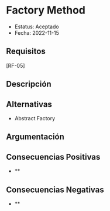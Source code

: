 # Factory Method
  - Estatus: Aceptado
  - Fecha: 2022-11-15

## Requisitos 

[RF-05]

## Descripción



## Alternativas

   - Abstract Factory

## Argumentación



## Consecuencias Positivas

   - **

## Consecuencias Negativas
   - **
